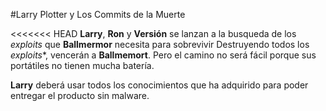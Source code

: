 #Larry Plotter y Los Commits de la Muerte

<<<<<<< HEAD
**Larry**, **Ron** y **Versión** se lanzan a la busqueda de los *exploits* que **Ballmermor** necesita para sobrevivir
Destruyendo todos los *exploits**, vencerán a **Ballmemort**. 
Pero el camino no será fácil porque sus portátiles no tienen mucha batería. 

**Larry** deberá usar todos los conocimientos que ha adquirido para
poder entregar el producto sin malware.


